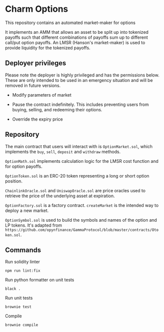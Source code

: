 # Charm Options

This repository contains an automated market-maker for options

It implements an AMM that allows an asset to be split up into tokenized payoffs such that
different combinations of payoffs sum up to different call/put option payoffs.
An LMSR (Hanson's market-maker) is used to provide liquidity for the tokenized
payoffs.


## Deployer privileges

Please note the deployer is highly privileged and has the permissions below. These are only intended to be used in an emergency situation and will be removed in future versions.

- Modify parameters of market

- Pause the contract indefinitely. This includes preventing users from buying, selling, and redeeming their options.

- Override the expiry price


## Repository

The main contract that users will interact with is `OptionMarket.sol`, which implements the `buy`, `sell`, `deposit` and `withdraw` methods.

`OptionMath.sol` implements calculation logic for the LMSR cost function and for option payoffs.

`OptionToken.sol` is an ERC-20 token representing a long or short option position.

`ChainlinkOracle.sol` and `UniswapOracle.sol` are price oracles used to retrieve the price of the underlying asset at expiration.

`OptionFactory.sol` is a factory contract. `createMarket` is the intended way to deploy a new market.

`OptionSymbol.sol` is used to build the symbols and names of the option and LP tokens. It's adapted from `https://github.com/opynfinance/GammaProtocol/blob/master/contracts/Otoken.sol`.


## Commands

Run solidity linter

```
npm run lint:fix
```

Run python formatter on unit tests

```
black .
```

Run unit tests

```
brownie test
```

Compile

```
brownie compile
```
